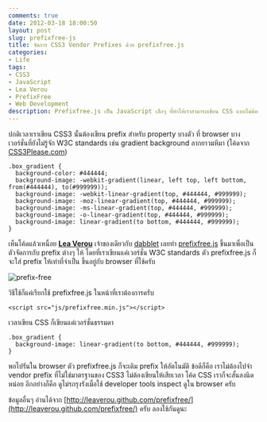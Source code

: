 ```yaml
---
comments: true
date: 2012-03-18 18:00:50
layout: post
slug: prefixfree-js
title: จัดการ CSS3 Vendor Prefixes ด้วย prefixfree.js
categories:
- Life
tags:
- CSS3
- JavaScript
- Lea Verou
- PrefixFree
- Web Development
description: Prefixfree.js เป็น JavaScript เล็กๆ ที่ทำให้เราสามารถเขียน CSS แบบไม่ต้องมี vendor prefix ได้ โดย prefixfree.js จะเติม vendor prefix ให้เองตอน runtime ครับ
---
```


ปกติเวลาเราเขียน CSS3 นั้นต้องเขียน prefix สำหรับ property บางตัว ที่ browser บางเวอร์ชั่นที่ยังไม่รู้จัก W3C standards เช่น gradient background ลากยาวมหึมา (โค้ดจาก [CSS3Please.com](http://css3please.com/))

<pre><code class="language-css">.box_gradient {
  background-color: #444444;
  background-image: -webkit-gradient(linear, left top, left bottom, from(#444444), to(#999999));
  background-image: -webkit-linear-gradient(top, #444444, #999999);
  background-image: -moz-linear-gradient(top, #444444, #999999);
  background-image: -ms-linear-gradient(top, #444444, #999999);
  background-image: -o-linear-gradient(top, #444444, #999999);
  background-image: linear-gradient(to bottom, #444444, #999999);
}</code></pre>


เห็นโค้ดแล้วเหนื่อย **[Lea Verou](http://lea.verou.me/)** เจ้าของเดียวกับ [dabblet](http://armno.in.th/2012/03/12/dabblet-com-css-playground/) เลยทำ [prefixfree.js](http://leaverou.github.com/prefixfree/) ขึ้นมาเพื่อเป็นตัวจัดการกับ prefix ต่างๆ ให้ โดยที่เราเขียนแค่เวอร์ชั่น W3C standards ตัว prefixfree.js ก็จะใส่ prefix ให้เท่าที่จำเป็น ขึ้นอยู่กับ browser ที่ใช้ครับ

![prefix-free](http://farm9.staticflickr.com/8094/8506629435_7bed3a069c_o.jpg)

วิธีใช้ก็แค่เรียกใช้ prefixfree.js ในหน้าที่เราต้องการครับ

<pre><code class="language-markup">&lt;script src="js/prefixfree.min.js"&gt;&lt;/script&gt;</code></pre>

เวลาเขียน CSS ก็เขียนแค่เวอร์ชั่นธรรมดา

<pre><code class="language-css">.box_gradient {
  background-image: linear-gradient(to bottom, #444444, #999999);
}</code></pre>

พอไปรันใน browser ตัว prefixfree.js ก็จะเติม prefix ให้อัตโนมัติ ข้อดีก็คือ เราไม่ต้องไปจำ vendor prefix ที่ไม่ใช่มาตรฐานของ CSS3 ไม่ต้องเขียนให้เสียเวลา โค้ด CSS เราก็จะสั้นลงนิดหน่อย อีกอย่างก็คือ ดูไม่รกรุงรังเมื่อใช้ developer tools inspect ดูใน browser ครับ

ข้อมูลอื่นๆ อ่านได้จาก [http://leaverou.github.com/prefixfree/](http://leaverou.github.com/prefixfree/) ครับ ลองใช้กันดูนะ
